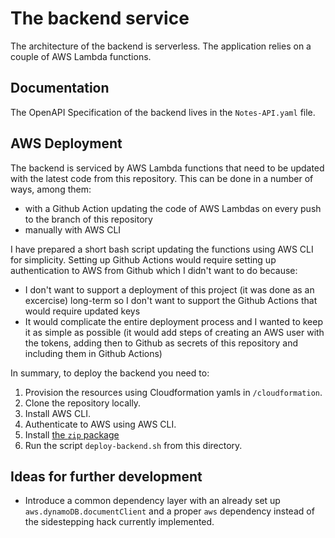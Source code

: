 # The backend service
The architecture of the backend is serverless. The application relies on a couple of AWS Lambda functions.

## Documentation
The OpenAPI Specification of the backend lives in the `Notes-API.yaml` file.

## AWS Deployment
The backend is serviced by AWS Lambda functions that need to be updated with the latest code from this repository. This can be done in a number of ways, among them:
* with a Github Action updating the code of AWS Lambdas on every push to the branch of this repository
* manually with AWS CLI

I have prepared a short bash script updating the functions using AWS CLI for simplicity. Setting up Github Actions would require setting up authentication to AWS from Github which I didn't want to do because:
* I don't want to support a deployment of this project (it was done as an excercise) long-term so I don't want to support the Github Actions that would require updated keys
* It would complicate the entire deployment process and I wanted to keep it as simple as possible (it would add steps of creating an AWS user with the tokens, adding then to Github as secrets of this repository and including them in Github Actions)

In summary, to deploy the backend you need to:
1. Provision the resources using Cloudformation yamls in `/cloudformation`.
2. Clone the repository locally.
3. Install AWS CLI.
4. Authenticate to AWS using AWS CLI.
4. Install [the `zip` package](https://linux.die.net/man/1/zip)
5. Run the script `deploy-backend.sh` from this directory.

## Ideas for further development
* Introduce a common dependency layer with an already set up `aws.dynamoDB.documentClient` and a proper `aws` dependency instead of the
sidestepping hack currently implemented.

